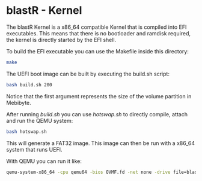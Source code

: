 # blastR - Kernel

The blastR Kernel is a x86_64 compatible Kernel that is compiled into EFI executables. This means that there is no bootloader and ramdisk required, the kernel is directly started by the EFI shell.

To build the EFI executable you can use the Makefile inside this directory:

```bash
make
```

The UEFI boot image can be built by executing the build.sh script:

```bash
bash build.sh 200
```
Notice that the first argument represents the size of the volume partition in Mebibyte.

After running *build.sh* you can use *hotswap.sh* to directly compile, attach and run the QEMU system:

```bash
bash hotswap.sh
```

This will generate a FAT32 image. This image can then be run with a x86_64 system that runs UEFI.

With QEMU you can run it like:

```bash
qemu-system-x86_64 -cpu qemu64 -bios OVMF.fd -net none -drive file=blastr.img,format=raw
```
